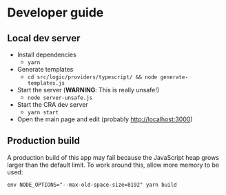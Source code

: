 # Developer guide

## Local dev server

- Install dependencies
  - `yarn`
- Generate templates
  - `cd src/logic/providers/typescript/ && node generate-templates.js`
- Start the server (**WARNING**: This is really unsafe!)
  - `node server-unsafe.js`
- Start the CRA dev server
  - `yarn start`
- Open the main page and edit (probably [http://localhost:3000](http://localhost:3000))

## Production build

A production build of this app may fail because the JavaScript heap grows larger than the default limit. To work around this, allow more memory to be used:

```
env NODE_OPTIONS="--max-old-space-size=8192" yarn build
```
